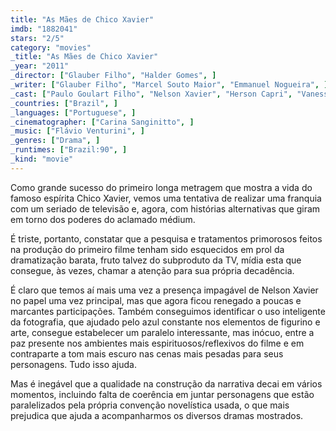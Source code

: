 ```yaml
---
title: "As Mães de Chico Xavier"
imdb: "1882041"
stars: "2/5"
category: "movies"
_title: "As Mães de Chico Xavier"
_year: "2011"
_director: ["Glauber Filho", "Halder Gomes", ]
_writer: ["Glauber Filho", "Marcel Souto Maior", "Emmanuel Nogueira", ]
_cast: ["Paulo Goulart Filho", "Nelson Xavier", "Herson Capri", "Vanessa Gerbelli", "Tainá Müller", "Vya Negromonte", "Caio Blat", "Gustavo Falcão", "Joelson Medeiros", ]
_countries: ["Brazil", ]
_languages: ["Portuguese", ]
_cinematographer: ["Carina Sanginitto", ]
_music: ["Flávio Venturini", ]
_genres: ["Drama", ]
_runtimes: ["Brazil:90", ]
_kind: "movie"
---
```

Como grande sucesso do primeiro longa metragem que mostra a vida do famoso espírita Chico Xavier, vemos uma tentativa de realizar uma franquia com um seriado de televisão e, agora, com histórias alternativas que giram em torno dos poderes do aclamado médium.

É triste, portanto, constatar que a pesquisa e tratamentos primorosos feitos na produção do primeiro filme tenham sido esquecidos em prol da dramatização barata, fruto talvez do subproduto da TV, mídia esta que consegue, às vezes, chamar a atenção para sua própria decadência.

É claro que temos aí mais uma vez a presença impagável de Nelson Xavier no papel uma vez principal, mas que agora ficou renegado a poucas e marcantes participações. Também conseguimos identificar o uso inteligente da fotografia, que ajudado pelo azul constante nos elementos de figurino e arte, consegue estabelecer um paralelo interessante, mas inócuo, entre a paz presente nos ambientes mais espirituosos/reflexivos do filme e em contraparte a tom mais escuro nas cenas mais pesadas para seus personagens. Tudo isso ajuda.

Mas é inegável que a qualidade na construção da narrativa decai em vários momentos, incluindo falta de coerência em juntar personagens que estão paralelizados pela própria convenção novelística usada, o que mais prejudica que ajuda a acompanharmos os diversos dramas mostrados.
